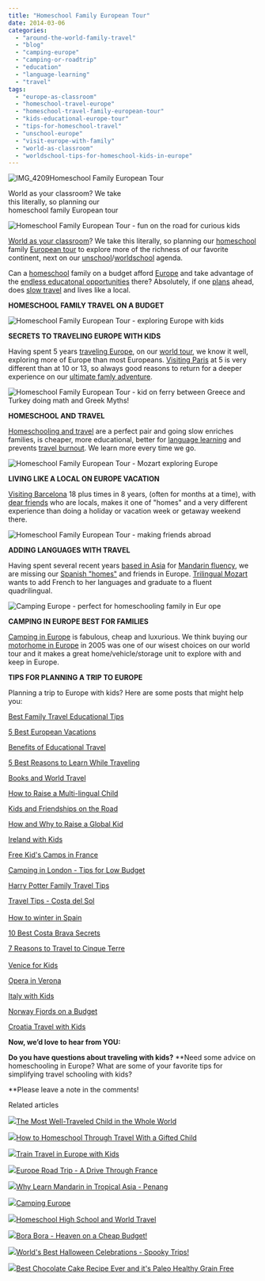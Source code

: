 ```yaml
---
title: "Homeschool Family European Tour"
date: 2014-03-06
categories: 
  - "around-the-world-family-travel"
  - "blog"
  - "camping-europe"
  - "camping-or-roadtrip"
  - "education"
  - "language-learning"
  - "travel"
tags: 
  - "europe-as-classroom"
  - "homeschool-travel-europe"
  - "homeschool-travel-family-european-tour"
  - "kids-educational-europe-tour"
  - "tips-for-homeschool-travel"
  - "unschool-europe"
  - "visit-europe-with-family"
  - "world-as-classroom"
  - "worldschool-tips-for-homeschool-kids-in-europe"
---
```


![IMG_4209](https://pub-ac94b3f306b24c0dba4238943c97f2e1.r2.dev/6a00e5502a9507883301a3fcca603a970b.jpg)Homeschool Family European Tour  
  
World as your classroom? We take  
this literally, so planning our  
homeschool family European tour

<!--more-->  
![Homeschool Family European Tour - fun on the road for curious kids](https://pub-ac94b3f306b24c0dba4238943c97f2e1.r2.dev/6a00e5502a9507883301a73d8889fe970d.png)  
  
[World as your classroom](http://soultravelers3new.local/2013/12/trilingual-mozart-travel-kid-expert-speaks-at-gec-about-world-education.html "World as your classroom -speech by trilingual travel kid")? We take this literally, so planning our [homeschool](http://soultravelers3new.local/2010/03/long-term-family-travel-homeschool-roadschool-world-school-digitalnomad-lifestyle-design-virtual-.html "homeschool family travel tips") family [European tour](http://soultravelers3new.local/2010/06/grand-tour-europe-iv-family-travel-extended-vacation-road-trip-summer-holiday-abroad.html "family European tour") to explore more of the richness of our favorite continent, next on our [unschool](http://soultravelers3new.local/2014/02/home-school-science-unschool-and-world-school-tips.html "unschool and science")/[worldschool](http://soultravelers3new.local/2013/01/world-school-education-at-its-best-.html "world school or unschool") agenda.  
  
Can a [homeschool](http://soultravelers3new.local/2013/07/homeschool-high-school-and-world-travel.html "homeschool high school and world travel") family on a budget afford [Europe](http://soultravelers3new.local/2013/09/best-places-to-visit-in-europe.html "best places to visit in Europe") and take advantage of the [endless educatonal opportunities](http://soultravelers3new.local/2012/02/travel-schooling-learning-through-travel.html "travel schooling - learning through travel") there? Absolutely, if one [plans](http://soultravelers3new.local/2011/06/road-trip-europe-plan-then-improvise.html "road trip europe plan") ahead, does [slow travel](http://soultravelers3new.local/2011/11/slow-travel.html "slow travel ") and lives like a local.  
  
**HOMESCHOOL FAMILY TRAVEL ON A BUDGET**  
  
![Homeschool Family European Tour - exploring Europe with kids](https://pub-ac94b3f306b24c0dba4238943c97f2e1.r2.dev/6a00e5502a9507883301a3fccd6826970b.png)  
  
  
**SECRETS TO TRAVELING EUROPE WITH KIDS**  
  
Having spent 5 years [traveling Europe](http://soultravelers3new.local/2012/07/travelling-traveling-around-europe-in-a-campervan.html "traveling Europe in a campervan, RV, motorhome"), on our [world tour](http://soultravelers3new.local/2012/01/amazing-family-world-tour.html "amazing family world tour RTW"), we know it well, exploring more of Europe than most Europeans. [Visiting Paris](http://soultravelers3new.local/2011/08/paris-travel-with-kids.html "visiting Paris with kids") at 5 is very different than at 10 or 13, so always good reasons to return for a deeper experience on our [ultimate famly adventure](http://soultravelers3new.local/2011/02/kids-friends-travel-on-the-ultimate-family-adventure.html "ultimate family adventure tips").  
  
![Homeschool Family European Tour - kid on ferry between Greece and Turkey doing math and Greek Myths!](https://pub-ac94b3f306b24c0dba4238943c97f2e1.r2.dev/6a00e5502a9507883301a3fccd68fa970b.png)  
  
**HOMESCHOOL AND TRAVEL**  
  
[Homeschooling and travel](http://soultravelers3new.local/2012/03/home-school-kids-travel.html "homeschool and travel") are a perfect pair and going slow enriches families, is cheaper, more educational, better for [language learning](http://soultravelers3new.local/language-learning/ "language learning tips") and prevents [travel burnout](http://soultravelers3new.local/2011/08/how-to-prevent-travel-burnout.html "travel burn out prevention"). We learn more every time we go.  
  
![Homeschool Family European Tour - Mozart exploring Europe](https://pub-ac94b3f306b24c0dba4238943c97f2e1.r2.dev/6a00e5502a9507883301a73d888b23970d.png)  
  
**LIVING LIKE A LOCAL ON EUROPE VACATION**  
  
[Visiting Barcelona](http://soultravelers3new.local/2011/07/costa-brava-and-barcelona.html "visiting Barcelona") 18 plus times in 8 years, (often for months at a time), with [dear friends](http://soultravelers3new.local/2011/06/delicious-dinner-in-barcelona.html "living like a local in Barcelona") who are locals, makes it one of "homes" and a very different experience than doing a holiday or vacation week or getaway weekend there.  
  
![Homeschool Family European Tour - making friends abroad](https://pub-ac94b3f306b24c0dba4238943c97f2e1.r2.dev/6a00e5502a9507883301a5117d4c93970c.png)  
  
**ADDING LANGUAGES WITH TRAVEL**  
  
Having spent several recent years [based in Asia](http://soultravelers3new.local/2012/07/learning-mandarin-in-asia-the-economist-and-wall-street-journal-discuss-.html "learning Mandarin in Asia") for [Mandarin fluency](http://soultravelers3new.local/2012/07/learning-mandarin-in-asia-the-economist-and-wall-street-journal-discuss-.html "Fluent Mandarin"), we are missing our [Spanish "homes"](http://soultravelers3new.local/2009/11/whats-a-spain-winter-rental-like-extended-travel-digital-nomad-4hww-vacation-.html "Spanish home for winter rental") and friends in Europe. [Trilingual Mozart](http://soultravelers3new.local/2013/04/growing-up-bilingual-or-trilingual.html "growing up bilingual or trilingual") wants to add French to her languages and graduate to a fluent quadrilingual.  
  
![Camping Europe - perfect for homeschooling family in Eur
ope](https://pub-ac94b3f306b24c0dba4238943c97f2e1.r2.dev/6a00e5502a9507883301a73d888bce970d.png)  
  
**CAMPING IN EUROPE BEST FOR FAMILIES**  
  
[Camping in Europe](http://soultravelers3new.local/camping-europe/ "camping Europe tips") is fabulous, cheap and luxurious. We think buying our [motorhome in Europe](http://soultravelers3new.local/2012/06/motorhoming-travels-in-europe-.html#more "motorhome travels in Europe") in 2005 was one of our wisest choices on our world tour and it makes a great home/vehicle/storage unit to explore with and keep in Europe.  
  
**TIPS FOR PLANNING A TRIP TO EUROPE**  
  
Planning a trip to Europe with kids? Here are some posts that might help you:  
  
[Best Family Travel Educational Tips](http://soultravelers3new.local/2013/07/best-family-travel-educational-tip.html "best family travel educational tips")  
  
[5 Best European Vacations](http://soultravelers3new.local/2012/02/5-best-european-family-vacations.html "5 best european vacations")  
  
[Benefits of Educational Travel](http://soultravelers3new.local/2012/04/the-benefits-of-educational-travel-for-kids.html "benefits of educational travel")  
  
[5 Best Reasons to Learn While Traveling](http://soultravelers3new.local/2011/09/learning-while-traveling-travel-homeschool-road-school-abroad-5-best-reasons.html "5 best reasons to learn whlle traveling")  
  
[Books and World Travel](http://soultravelers3new.local/2011/08/minimalist-living-family-travel-lifestyle-books.html "Books and world travel")  
  
[How to Raise a Multi-lingual Child](http://soultravelers3new.local/2011/06/how-to-raise-a-bilingual-or-multi-lingual-child-2.html "how to raise a multilingual child")  
  
[Kids and Friendships on the Road](http://soultravelers3new.local/2011/09/learning-vacations-educational-trips-that-teach-kids.html "kids and friendships on the road")  
  
[How and Why to Raise a Global Kid](http://soultravelers3new.local/2011/07/how-to-and-why-raise-a-global-kid.html "how and why to raise a global kid")  
  
[Ireland with Kids](http://soultravelers3new.local/2013/04/ireland-travel-with-kids.html "Ireland with kids tips")  
  
[Free Kid's Camps in France](http://soultravelers3new.local/2010/08/camping-europe-with-kids-free-kids-clubs-family-friendly-international-travel-tips.html "free kids camps france")  
  
[Camping in London - Tips for Low Budget](http://soultravelers3new.local/2012/04/camping-in-london-best-low-budget-travel.html "camping London best tips")  
  
[Harry Potter Family Travel Tips](http://soultravelers3new.local/2012/08/harry-potter-books-and-family-travel-tips.html "Harry Potter family travel tips")  
  
[Travel Tips - Costa del Sol](http://soultravelers3new.local/2010/06/family-travel-tips-in-spains-costa-del-sol-countryside-adventures-mediterranean-beaches-photography-.html "travel tips costa del sol")  
[  
How to winter in Spain](http://soultravelers3new.local/2009/11/lifestyle-design-a-winter-in-spain-extendedtravel-digitalnomad-miniretirement-4hww-travel.html "how to winter in spain")  
  
[10 Best Costa Brava Secrets](http://soultravelers3new.local/2009/07/top-10-costa-brava-secret-gems-spain.html "10 best costa brava secrets")  
  
[7 Reasons to Travel to Cinque Terre](http://soultravelers3new.local/2009/07/7-best-reasons-to-travel-cinque-terre-italy.html "travel to Cinque terre")  
[  
Venice for Kids](http://soultravelers3new.local/2007/05/kids-lit-itiner.html#more "Venice for kids")  
  
[Opera in Verona](http://soultravelers3new.local/2010/09/family-travel-italy-verona-opera-carmen-aida-domingo-zeffirelli-family-friendly-educational-travel.html "opera in Verona")  
  
[Italy with Kids](http://soultravelers3new.local/2013/03/italy-with-kids-travel-tips.html "Italy with kids")  
  
[Norway Fjords on a Budget](http://soultravelers3new.local/2010/02/family-travel-photo-norway-in-a-nutshell-fijords-europe-roadtrip-budget-cheap-flam-train-vacation-.html "norway fjords on a budget")  
  
[Croatia Travel with Kids  
](http://soultravelers3new.local/2013/09/croatia-travel-with-kids.html "Croatia travel with kids")

**Now, we’d love to hear from YOU:**  
  
**Do you have questions about traveling with kids?** **Need some advice on homeschooling in Europe? What are some of your favorite tips for simplifying travel schooling with kids?  
  
**Please leave a note in the comments!

Related articles

[![](http://i.zemanta.com/207027430_80_80.jpg)](http://soultravelers3new.local/2013/09/the-most-well-traveled-child-in-the-whole-world.html)[The Most Well-Traveled Child in the Whole World](http://soultravelers3new.local/2013/09/the-most-well-traveled-child-in-the-whole-world.html)

[![](http://i.zemanta.com/111536966_80_80.jpg)](http://soultravelers3new.local/2012/09/how-to-homeschool-through-travel-with-a-gifted-child-.html)[How to Homeschool Through Travel With a Gifted Child](http://soultravelers3new.local/2012/09/how-to-homeschool-through-travel-with-a-gifted-child-.html)

[![](http://i.zemanta.com/172468718_80_80.jpg)](http://soultravelers3new.local/2013/05/train-travel-in-europe-with-kids.html)[Train Travel in Europe with Kids](http://soultravelers3new.local/2013/05/train-travel-in-europe-with-kids.html)

[![](http://i.zemanta.com/110192089_80_80.jpg)](http://soultravelers3new.local/2012/09/europe-road-trip-a-drive-through-france-provence-to-dordogne-via-photos-family-travel.html)[Europe Road Trip - A Drive Through France](http://soultravelers3new.local/2012/09/europe-road-trip-a-drive-through-france-provence-to-dordogne-via-photos-family-travel.html)

[![](http://i.zemanta.com/94084671_80_80.jpg)](http://soultravelers3new.local/2012/06/why-learn-mandarin-in-tropical-asia-penang.html)[Why Learn Mandarin in Tropical Asia - Penang](http://soultravelers3new.local/2012/06/why-learn-mandarin-in-tropical-asia-penang.html)

[![](http://i.zemanta.com/192987373_80_80.jpg)](http://soultravelers3new.local/2013/08/camping-europe.html)[Camping Europe](http://soultravelers3new.local/2013/08/camping-europe.html)

[![](http://i.zemanta.com/186552909_80_80.jpg)](http://soultravelers3new.local/2013/07/homeschool-high-school-and-world-travel.html)[Homeschool High School and World Travel](http://soultravelers3new.local/2013/07/homeschool-high-school-and-world-travel.html)

[![](http://i.zemanta.com/92363554_80_80.jpg)](http://soultravelers3new.local/2012/06/bora-bora-heaven-on-a-cheap-budget.html)[Bora Bora - Heaven on a Cheap Budget!](http://soultravelers3new.local/2012/06/bora-bora-heaven-on-a-cheap-budget.html)

[![](http://i.zemanta.com/122156610_80_80.jpg)](http://soultravelers3new.local/2012/10/worlds-best-halloween-celebrations-spooky-trips.html)[World's Best Halloween Celebrations - Spooky Trips!](http://soultravelers3new.local/2012/10/worlds-best-halloween-celebrations-spooky-trips.html)

[![](http://i.zemanta.com/215357708_80_80.jpg)](http://soultravelers3new.local/2013/10/best-chocolate-cake-recipe-ever-and-its-paleo-healthy-grain-free.html)[Best Chocolate Cake Recipe Ever and it's Paleo Healthy Grain Free](http://soultravelers3new.local/2013/10/best-chocolate-cake-recipe-ever-and-its-paleo-healthy-grain-free.html)
